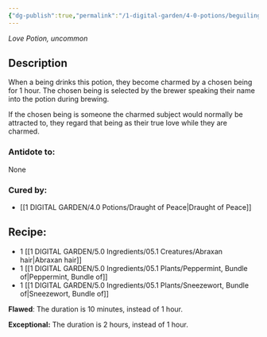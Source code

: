 ```yaml
---
{"dg-publish":true,"permalink":"/1-digital-garden/4-0-potions/beguiling-bubbles-love/","tags":["potion","love","uncommon"]}
---
```


*Love Potion, uncommon* 

## Description

When a being drinks this potion, they become charmed by a chosen being for 1 hour. The chosen being is selected by the brewer speaking their name into the potion during brewing. 

If the chosen being is someone the charmed subject would normally be attracted to, they regard that being as their true love while they are charmed.

### Antidote to: 
None

### Cured by:
- [[1 DIGITAL GARDEN/4.0 Potions/Draught of Peace\|Draught of Peace]]

## Recipe:

- 1 [[1 DIGITAL GARDEN/5.0 Ingredients/05.1 Creatures/Abraxan hair\|Abraxan hair]]
- 1 [[1 DIGITAL GARDEN/5.0 Ingredients/05.1 Plants/Peppermint, Bundle of\|Peppermint, Bundle of]]
- 1 [[1 DIGITAL GARDEN/5.0 Ingredients/05.1 Plants/Sneezewort, Bundle of\|Sneezewort, Bundle of]]

**Flawed**:
The duration is 10 minutes, instead of 1 hour.

**Exceptional:** 
The duration is 2 hours, instead of 1 hour.
